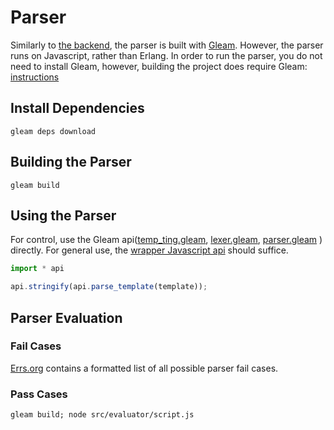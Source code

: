 # Parser
Similarly to [the backend](../../../backend/README.md), the parser is built with [Gleam](https://gleam.run/). However, the parser runs on Javascript, rather than Erlang. In order to run the parser, you do not need to install Gleam, however, building the project does require Gleam: [instructions](https://gleam.run/getting-started/installing/)

## Install Dependencies
```shell
gleam deps download
```


## Building the Parser
```shell
gleam build
```

## Using the Parser
For control, use the Gleam api([temp_ting.gleam](./src/temp_ting.gleam), [lexer.gleam](./src/lexer/lexer.gleam), [parser.gleam](./src/lexer/parser.gleam) ) directly. For general use, the [wrapper Javascript api](./api.ts) should suffice.

``` javascript
import * api

api.stringify(api.parse_template(template));
```


## Parser Evaluation
### Fail Cases
[Errs.org](./src/evaluator/errs.org) contains a formatted list of all possible parser fail cases. 

### Pass Cases

``` shell
gleam build; node src/evaluator/script.js
```
